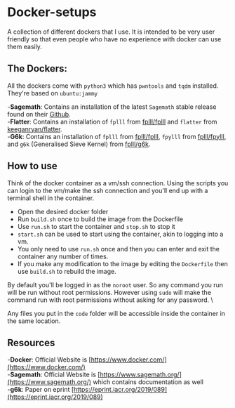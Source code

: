 # Docker-setups
A collection of different dockers that I use. It is intended to be very user friendly so that even people who have no experience with docker can use them easily.

## The Dockers:
All the dockers come with `python3` which has `pwntools` and `tqdm` installed. They're based on `ubuntu:jammy`

-**Sagemath**: Contains an installation of the latest `Sagemath` stable release found on their [Github](https://github.com/sagemath/sage/). \
-**Flatter**: Contains an installation of `fplll` from [fplll/fplll](https://github.com/fplll/fplll) and `flatter` from [keeganryan/flatter](https://github.com/keeganryan/flatter). \
-**G6k**: Contains an installation of `fplll` from [fplll/fplll](https://github.com/fplll/fplll), `fpylll` from [fplll/fpylll](https://github.com/fplll/fpylll), and `g6k` (Generalised Sieve Kernel) from [fplll/g6k](https://github.com/fplll/g6k).

## How to use
Think of the docker container as a vm/ssh connection. Using the scripts you can login to the vm/make the ssh connection and you'll end up with a terminal shell in the container.
- Open the desired docker folder
- Run `build.sh` once to build the image from the Dockerfile
- Use `run.sh` to start the container and `stop.sh` to stop it
- `start.sh` can be used to start using the container, akin to logging into a vm.
- You only need to use `run.sh` once and then you can enter and exit the container any number of times.
- If you make any modification to the image by editing the `Dockerfile` then use `build.sh` to rebuild the image.

By default you'll be logged in as the `noroot` user. So any command you run will be run without root permissions. However using `sudo` will make the command run with root permissions without asking for any password. \

Any files you put in the `code` folder will be accessible inside the container in the same location.

## Resources
-**Docker**: Official Website is [https://www.docker.com/](https://www.docker.com/) \
-**Sagemath**: Official Website is [https://www.sagemath.org/](https://www.sagemath.org/) which contains documentation as well \
-**g6k**: Paper on eprint [https://eprint.iacr.org/2019/089](https://eprint.iacr.org/2019/089)
